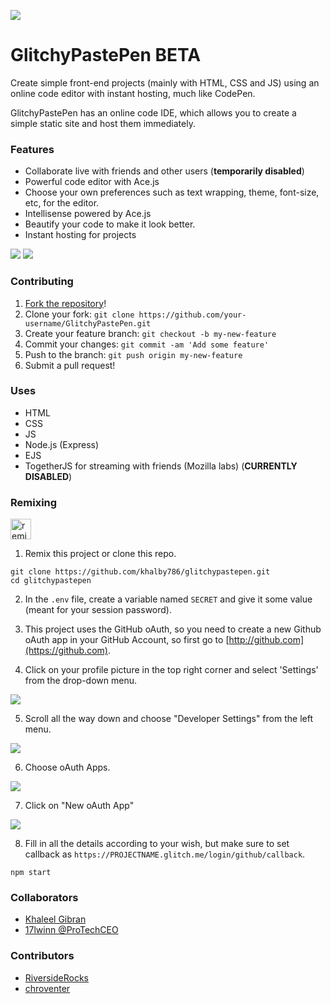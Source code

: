 
![](https://cdn.glitch.com/a1686874-cbbf-4ca9-b412-cd53a73b9ceb%2Fglitchypastepen.png?v=1587918769653)

# GlitchyPastePen BETA

Create simple front-end projects (mainly with HTML, CSS and JS) using an online code editor with instant hosting, much like CodePen.

GlitchyPastePen has an online code IDE, which allows you to create a simple static site and host them immediately. 

### Features

* Collaborate live with friends and other users (**temporarily disabled**)
* Powerful code editor with Ace.js
* Choose your own preferences such as text wrapping, theme, font-size, etc, for the editor.
* Intellisense powered by Ace.js
* Beautify your code to make it look better.
* Instant hosting for projects

![](https://cdn.glitch.com/622554c6-3118-4838-8819-e003b9525f5d%2FScreen%20Shot%202020-07-12%20at%204.27.55%20PM.png?v=1594557148047)
![](https://cdn.glitch.com/622554c6-3118-4838-8819-e003b9525f5d%2FScreen%20Shot%202020-07-12%20at%204.30.53%20PM.png?v=1594557152082)

### Contributing

1. [Fork the repository](https://github.com/khalby786/GlitchyPastePen/fork)!
2. Clone your fork: `git clone https://github.com/your-username/GlitchyPastePen.git`
3. Create your feature branch: `git checkout -b my-new-feature`
4. Commit your changes: `git commit -am 'Add some feature'`
5. Push to the branch: `git push origin my-new-feature`
6. Submit a pull request!


### Uses

- HTML
- CSS
- JS
- Node.js (Express)
- EJS
- TogetherJS for streaming with friends (Mozilla labs) (**CURRENTLY DISABLED**)

### Remixing

<a href="https://glitch.com/edit/?utm_content=project_glitchypastepen&utm_source=remix_this&utm_medium=button&utm_campaign=glitchButton#!/remix/glitchypastepen">
  <img src="https://cdn.glitch.com/2bdfb3f8-05ef-4035-a06e-2043962a3a13%2Fremix%402x.png?1513093958726" alt="remix this" height="33">
</a>

1. Remix this project or clone this repo.

```
git clone https://github.com/khalby786/glitchypastepen.git
cd glitchypastepen
```

2. In the `.env` file, create a variable named `SECRET` and give it some value (meant for your session password).

3. This project uses the GitHub oAuth, so you need to create a new Github oAuth app in your GitHub Account, so first go to [http://github.com](https://github.com).

4. Click on your profile picture in the top right corner and select 'Settings' from the drop-down menu.

![](https://cdn.glitch.com/622554c6-3118-4838-8819-e003b9525f5d%2Fbab0d49c-3b49-43e2-a30e-0d931f91a42c.image.png?v=1591507226778)

5. Scroll all the way down and choose "Developer Settings" from the left menu.

![](https://cdn.glitch.com/622554c6-3118-4838-8819-e003b9525f5d%2Fd65acea7-058b-4645-887b-2aefb7ec98c3.image.png?v=1591507335023)

6. Choose oAuth Apps.

![](https://cdn.glitch.com/622554c6-3118-4838-8819-e003b9525f5d%2F539afee2-b116-4516-95df-51113f89adab.image.png?v=1591507384298)

7. Click on "New oAuth App"

![](https://cdn.glitch.com/622554c6-3118-4838-8819-e003b9525f5d%2F7734c72e-2d9f-430b-9dd6-3355ceabd05c.image.png?v=1591507568690)

8. Fill in all the details according to your wish, but make sure to set callback as `https://PROJECTNAME.glitch.me/login/github/callback`.

```
npm start
```

### Collaborators

* [Khaleel Gibran](https://khaleelgibran.com)
* [17lwinn @ProTechCEO](https://ptuk.tk)

### Contributors

* [RiversideRocks](https://riverside.rocks)
* [chroventer](https://github.com/chroventer)

